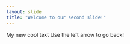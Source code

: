 ```yaml
---
layout: slide
title: "Welcome to our second slide!"
---
```

My new cool text
Use the left arrow to go back!
